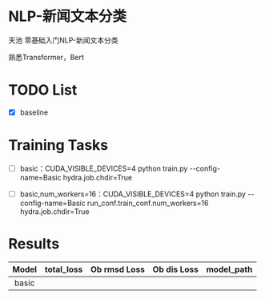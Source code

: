 # NLP-新闻文本分类
天池 零基础入门NLP-新闻文本分类

熟悉Transformer，Bert


# TODO List

- [x] baseline


# Training Tasks

- [ ] basic：CUDA_VISIBLE_DEVICES=4 python train.py --config-name=Basic hydra.job.chdir=True
- [ ] basic,num_workers=16：CUDA_VISIBLE_DEVICES=4 python train.py --config-name=Basic run_conf.train_conf.num_workers=16 hydra.job.chdir=True


# Results

| Model | total_loss | Ob rmsd Loss | Ob dis Loss | model_path |
|:-----:|:----------:|:------------:|:-----------:|:----------:|
| basic |            |              |             |            |
